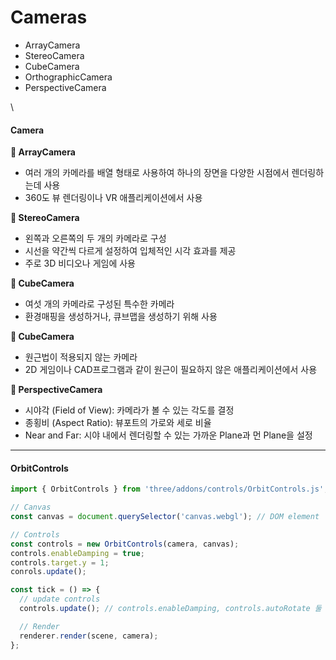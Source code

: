 # Cameras

* ArrayCamera
* StereoCamera
* CubeCamera
* OrthographicCamera
* PerspectiveCamera

\


#### Camera

**🚧 ArrayCamera**

* 여러 개의 카메라를 배열 형태로 사용하여 하나의 장면을 다양한 시점에서 렌더링하는데 사용
* 360도 뷰 렌더링이나 VR 애플리케이션에서 사용

**🚧 StereoCamera**

* 왼쪽과 오른쪽의 두 개의 카메라로 구성
* 시선을 약간씩 다르게 설정하여 입체적인 시각 효과를 제공
* 주로 3D 비디오나 게임에 사용

**🚧 CubeCamera**

* 여섯 개의 카메라로 구성된 특수한 카메라
* 환경매핑을 생성하거나, 큐브맵을 생성하기 위해 사용

**🚧 CubeCamera**

* 원근법이 적용되지 않는 카메라
* 2D 게임이나 CAD프로그램과 같이 원근이 필요하지 않은 애플리케이션에서 사용

**🚧 PerspectiveCamera**

* 시야각 (Field of View): 카메라가 볼 수 있는 각도를 결정
* 종횡비 (Aspect Ratio): 뷰포트의 가로와 세로 비율
* Near and Far: 시야 내에서 렌더링할 수 있는 가까운 Plane과 먼 Plane을 설정

***

#### OrbitControls

```js
import { OrbitControls } from 'three/addons/controls/OrbitControls.js';

// Canvas
const canvas = document.querySelector('canvas.webgl'); // DOM element

// Controls
const controls = new OrbitControls(camera, canvas);
controls.enableDamping = true;
controls.target.y = 1;
conrols.update();

const tick = () => {
  // update controls
  controls.update(); // controls.enableDamping, controls.autoRotate 둘 중 하나라도 true로 설정될 경우 필수로 호출되어야 한다.

  // Render
  renderer.render(scene, camera);
};
```
